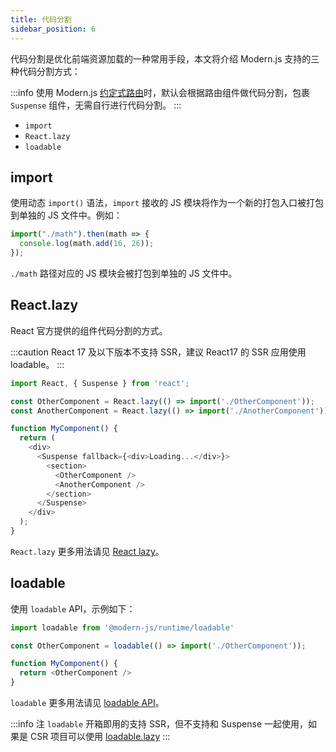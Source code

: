 ```yaml
---
title: 代码分割
sidebar_position: 6
---
```


代码分割是优化前端资源加载的一种常用手段，本文将介绍 Modern.js 支持的三种代码分割方式：

:::info
使用 Modern.js [约定式路由](/docs/guides/basic-features/routes#约定式路由)时，默认会根据路由组件做代码分割，包裹 `Suspense` 组件，无需自行进行代码分割。
:::

- `import`
- `React.lazy`
- `loadable`

## import

使用动态 `import()` 语法，`import` 接收的 JS 模块将作为一个新的打包入口被打包到单独的 JS 文件中。例如：

```ts
import("./math").then(math => {
  console.log(math.add(16, 26));
});
```

`./math` 路径对应的 JS 模块会被打包到单独的 JS 文件中。

## React.lazy

React 官方提供的组件代码分割的方式。

:::caution
React 17 及以下版本不支持 SSR，建议 React17 的 SSR 应用使用 loadable。
:::

```ts
import React, { Suspense } from 'react';

const OtherComponent = React.lazy(() => import('./OtherComponent'));
const AnotherComponent = React.lazy(() => import('./AnotherComponent'));

function MyComponent() {
  return (
    <div>
      <Suspense fallback={<div>Loading...</div>}>
        <section>
          <OtherComponent />
          <AnotherComponent />
        </section>
      </Suspense>
    </div>
  );
}
```

`React.lazy` 更多用法请见 [React lazy](https://zh-hans.reactjs.org/docs/code-splitting.html#reactlazy)。

## loadable

使用 `loadable` API，示例如下：

```ts
import loadable from '@modern-js/runtime/loadable'

const OtherComponent = loadable(() => import('./OtherComponent'));

function MyComponent() {
  return <OtherComponent />
}
```

`loadable` 更多用法请见 [loadable API](/docs/apis/app/runtime/utility/loadable)。

:::info 注
`loadable` 开箱即用的支持 SSR，但不支持和 Suspense 一起使用，如果是 CSR 项目可以使用 [loadable.lazy](https://loadable-components.com/docs/suspense/)
:::
